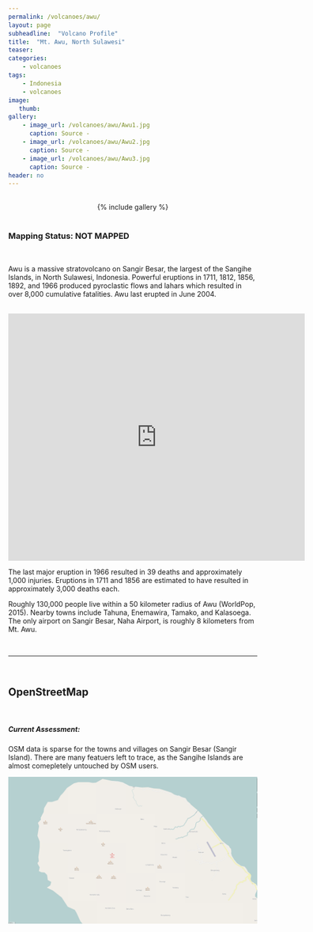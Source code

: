 ```yaml
---
permalink: /volcanoes/awu/
layout: page
subheadline:  "Volcano Profile"
title:  "Mt. Awu, North Sulawesi"
teaser: 
categories:
    - volcanoes
tags:
    - Indonesia
    - volcanoes
image:
   thumb:
gallery:
    - image_url: /volcanoes/awu/Awu1.jpg
      caption: Source -
    - image_url: /volcanoes/awu/Awu2.jpg
      caption: Source -
    - image_url: /volcanoes/awu/Awu3.jpg
      caption: Source -
header: no
---
```


<br />

<center>
{% include gallery %}
</center>

<br />

### Mapping Status: NOT MAPPED

<br />

Awu is a massive stratovolcano on Sangir Besar, the largest of the Sangihe Islands, in North Sulawesi, Indonesia.  Powerful eruptions in 1711, 1812, 1856, 1892, and 1966 produced pyroclastic flows and lahars which resulted in over 8,000 cumulative fatalities.  Awu last erupted in June 2004.

<br />

<iframe width="600" height="500" align="center" src="https://www.youtube.com/embed/1wbvkEZt8EM" frameborder="0" allowfullscreen></iframe>

<br />

The last major eruption in 1966 resulted in 39 deaths and approximately 1,000 injuries.  Eruptions in 1711 and 1856 are estimated to have resulted in approximately 3,000 deaths each.

Roughly 130,000 people live within a 50 kilometer radius of Awu (WorldPop, 2015).  Nearby towns include Tahuna, Enemawira, Tamako, and Kalasoega.  The only airport on Sangir Besar, Naha Airport, is roughly 8 kilometers from Mt. Awu.

<br />

-----

<br />

## OpenStreetMap

<br />

##### Current Assessment:

OSM data is sparse for the towns and villages on Sangir Besar (Sangir Island). There are many featuers left to trace, as the Sangihe Islands are almost comepletely untouched by OSM users.

![](/images/volcanoes/earlynov2015/awu.png)
